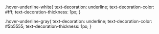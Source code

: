 

.hover-underline-white{
  text-decoration: underline;
  text-decoration-color: #fff;
  text-decoration-thickness: 1px;
}

.hover-underline-gray{
  text-decoration: underline;
  text-decoration-color: #5b5555;
  text-decoration-thickness: 1px;
}